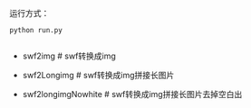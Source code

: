 
运行方式：


```
python run.py


```


- swf2img      # swf转换成img

- swf2Longimg  # swf转换成img拼接长图片

- swf2longimgNowhite # swf转换成img拼接长图片去掉空白出